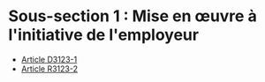# Sous-section 1 : Mise en œuvre à l'initiative de l'employeur

* [Article D3123-1](./LEGIARTI000018534494.md)
* [Article R3123-2](./LEGIARTI000018534492.md)
